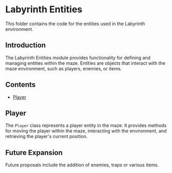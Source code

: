 # Labyrinth Entities

This folder contains the code for the entities used in the Labyrinth environment.

## Introduction

The Labyrinth Entities module provides functionality for defining and managing entities within the maze. Entities are objects that interact with the maze environment, such as players, enemies, or items.

## Contents

- [Player](#player)

## Player

The `Player` class represents a player entity in the maze. It provides methods for moving the player within the maze, interacting with the environment, and retrieving the player's current position.

## Future Expansion

Future proposals include the addition of enemies, traps or various items.
